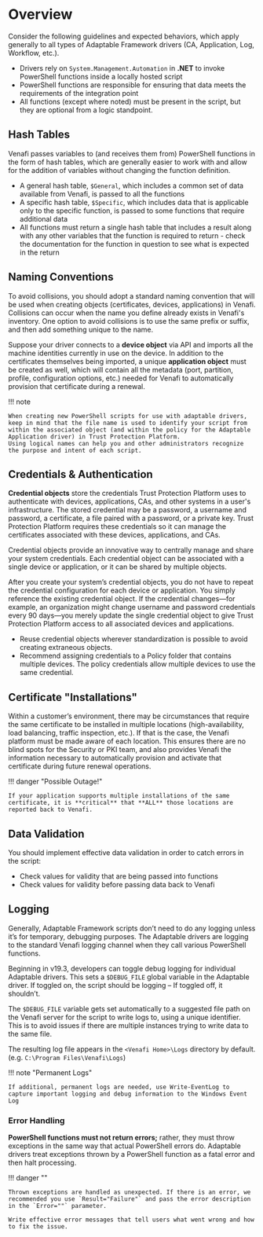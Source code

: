 # Overview

Consider the following guidelines and expected behaviors, which apply generally to all types of Adaptable Framework drivers (CA, Application, Log, Workflow, etc.).

- Drivers rely on `System.Management.Automation` in **.NET** to invoke PowerShell functions inside a locally hosted script
- PowerShell functions are responsible for ensuring that data meets the requirements of the integration point
- All functions (except where noted) must be present in the script, but they are optional from a logic standpoint. 

## Hash Tables

Venafi passes variables to (and receives them from) PowerShell functions in the form of hash tables, which are generally easier to work with and allow for the addition of variables without changing the function definition.

- A general hash table, `$General`, which includes a common set of data available from Venafi, is passed to all the functions
- A specific hash table, `$Specific`, which includes data that is applicable only to the specific function, is passed to some functions that require additional data
- All functions must return a single hash table that includes a result along with any other variables that the function is required to return - check the documentation for the function in question to see what is expected in the return

## Naming Conventions

To avoid collisions, you should adopt a standard naming convention that will be used when creating objects (certificates, devices, applications) in Venafi.
Collisions can occur when the name you define already exists in Venafi's inventory.
One option to avoid collisions is to use the same prefix or suffix, and then add something unique to the name.

Suppose your driver connects to a **device object** via API and imports all the machine identities currently in use on the device.
In addition to the certificates themselves being imported, a unique **application object** must be created as well, which will contain all the metadata (port, partition, profile, configuration options, etc.) needed for Venafi to automatically provision that certificate during a renewal. 

!!! note

    When creating new PowerShell scripts for use with adaptable drivers, keep in mind that the file name is used to identify your script from within the associated object (and within the policy for the Adaptable Application driver) in Trust Protection Platform.
    Using logical names can help you and other administrators recognize the purpose and intent of each script.

## Credentials & Authentication

**Credential objects** store the credentials Trust Protection Platform uses to authenticate with devices, applications, CAs, and other systems in a user's infrastructure.
The stored credential may be a password, a username and password, a certificate, a file paired with a password, or a private key.
Trust Protection Platform requires these credentials so it can manage the certificates associated with these devices, applications, and CAs. 

Credential objects provide an innovative way to centrally manage and share your system credentials.
Each credential object can be associated with a single device or application, or it can be shared by multiple objects. 

After you create your system’s credential objects, you do not have to repeat the credential configuration for each device or application.
You simply reference the existing credential object.
If the credential changes—for example, an organization might change username and password credentials every 90 days—you merely update the single credential object to give Trust Protection Platform access to all associated devices and applications.

- Reuse credential objects wherever standardization is possible to avoid creating extraneous objects.
- Recommend assigning credentials to a Policy folder that contains multiple devices. The policy credentials allow multiple devices to use the same credential.

## Certificate "Installations"

Within a customer’s environment, there may be circumstances that require the same certificate to be installed in multiple locations (high-availability, load balancing, traffic inspection, etc.).
If that is the case, the Venafi platform must be made aware of each location.
This ensures there are no blind spots for the Security or PKI team, and also provides Venafi the information necessary to automatically provision and activate that certificate during future renewal operations.

!!! danger "Possible Outage!"

    If your application supports multiple installations of the same certificate, it is **critical** that **ALL** those locations are reported back to Venafi.

## Data Validation

You should implement effective data validation in order to catch errors in the script:

- Check values for validity that are being passed into functions
- Check values for validity before passing data back to Venafi

## Logging

Generally, Adaptable Framework scripts don’t need to do any logging unless it’s for temporary, debugging purposes.
The Adaptable drivers are logging to the standard Venafi logging channel when they call various PowerShell functions.

Beginning in v19.3, developers can toggle debug logging for individual Adaptable drivers.
This sets a `$DEBUG_FILE` global variable in the Adaptable driver.
If toggled on, the script should be logging – If toggled off, it shouldn’t.

The `$DEBUG_FILE` variable gets set automatically to a suggested file path on the Venafi server for the script to write logs to, using a unique identifier.
This is to avoid issues if there are multiple instances trying to write data to the same file.

The resulting log file appears in the `<Venafi Home>\Logs` directory by default. (e.g. `C:\Program Files\Venafi\Logs`)

!!! note "Permanent Logs"

    If additional, permanent logs are needed, use Write-EventLog to capture important logging and debug information to the Windows Event Log

### Error Handling

**PowerShell functions must not return errors;** rather, they must throw exceptions in the same way that actual PowerShell errors do.
Adaptable drivers treat exceptions thrown by a PowerShell function as a fatal error and then halt processing.

!!! danger ""

    Thrown exceptions are handled as unexpected. If there is an error, we recommended you use `Result="Failure"` and pass the error description in the `Error=""` parameter.
    
    Write effective error messages that tell users what went wrong and how to fix the issue.
    
    
